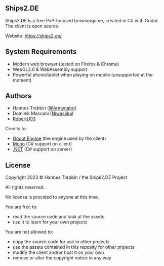 ## Ships2.DE
Ships2.DE is a free PvP-focused browsergame, created in C# with Godot.
The client is open source.

Website: https://ships2.de/

## System Requirements

- Modern web browser (tested on Firefox & Chrome)
- WebGL2.0 & WebAssembly support
- Powerful phone/tablet when playing on mobile (unsupported at the moment)

## Authors

- Hannes Trebbin ([@Armynator](https://www.github.com/armynator))
- Dominik Maccani ([Niwasaka](https://github.com/arcanumartis))
- [RobertU03](https://github.com/RobertU03)

Credits to:

- [Godot Engine](https://godotengine.org/) (the engine used by the client)
- [Mono](https://www.mono-project.com/) (C# support on client)
- [.NET](https://dotnet.microsoft.com/en-us/) (C# support on server)
  
## License

Copyright 2023 © Hannes Trebbin / the Ships2.DE Project

All rights reserved. 

No license is provided to anyone at this time.

You are free to:
- read the source code and look at the assets
- use it to learn for your own projects

You are not allowed to:
- copy the source code for use in other projects
- use the assets contained in this reposity for other projects
- modify the client and/or host it on your own
- remove or alter the copyright notice in any way
